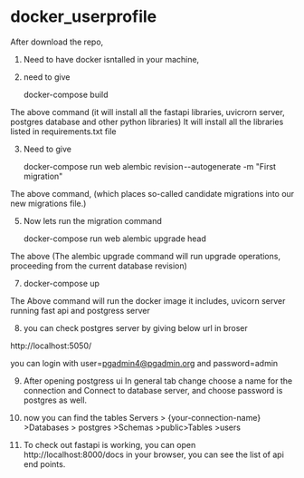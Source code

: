 # docker_userprofile
After download the repo, 
1. Need to have docker isntalled in your machine,
2. need to give 

    docker-compose build
    
The above command  (it will install all the fastapi libraries, uvicrorn server, postgres database and other python libraries)
It will install all the libraries listed in requirements.txt file

3. Need to give 

   docker-compose run web alembic revision --autogenerate -m "First migration" 

The above command, (which places so-called candidate migrations into our new migrations file.)

5. Now lets run the migration command 

   docker-compose run web alembic upgrade head

The above (The alembic upgrade command will run upgrade operations, proceeding from the current database revision)

7. docker-compose up 

The Above command will run the docker image it includes, uvicorn server running fast api and postgress server

8. you can check postgres server by giving below  url in broser 

http://localhost:5050/

you can login with user=pgadmin4@pgadmin.org and password=admin


9. After opening postgress ui In general tab change choose a name for the connection and Connect to database server, and choose password is postgres as well.

10. now you can find the tables Servers > {your-connection-name} >Databases > postgres >Schemas >public>Tables >users

11. To check out fastapi is working, you can open http://localhost:8000/docs in your browser, you can see the list of api end points.


